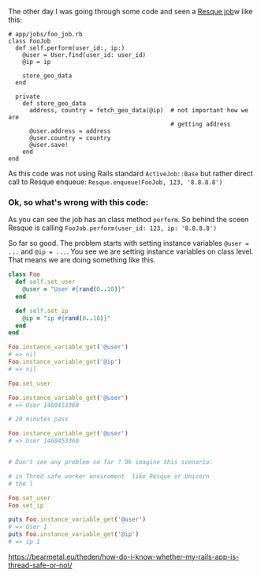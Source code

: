

The other day I was going through some code and seen a [Resque job](https://github.com/resque/resque)w
like this:

```
# app/jobs/foo_job.rb
class FooJob
  def self.perform(user_id:, ip:)
    @user = User.find(user_id: user_id)
    @ip = ip

    store_geo_data
  end

  private
    def store_geo_data
      address, country = fetch_geo_data(@ip)  # not important how we are
                                              # getting address
      @user.address = address
      @user.country = country
      @user.save!
    end
end
```

As this code was not using Rails standard `ActiveJob::Base` but rather
direct call to Resque enqueue: `Resque.enqueue(FooJob, 123, '8.8.8.8')`

### Ok, so what's wrong with this code:

As you can see the job has an class method `perform`. So behind the
sceen Resque is calling `FooJob.perform(user_id: 123, ip: '8.8.8.8')`

So far so good. The problem starts with setting instance variables
`@user = ...` and `@ip = ...`. You
see we are setting instance variables on class level. That means we are
doing something like this.

```ruby
class Foo
  def self.set_user
    @user = "User #{rand(0..10)}"
  end

  def self.set_ip
    @ip = "ip #{rand(0..10)}"
  end
end

Foo.instance_variable_get('@user')
# => nil
Foo.instance_variable_get('@ip')
# => nil

Foo.set_user

Foo.instance_variable_get('@user')
# => User 1460453360

# 20 minutes pass

Foo.instance_variable_get('@user')
# => User 1460453360


# Don't see any problem so far ? Ok imagine this scenario:

# in Thred safe worker enviroment  like Resque or Unicorn
# the l

Foo.set_user
Foo.set_ip

puts Foo.instance_variable_get('@user')
# => User 1
puts Foo.instance_variable_get('@ip')
# => ip 1


```




https://bearmetal.eu/theden/how-do-i-know-whether-my-rails-app-is-thread-safe-or-not/


